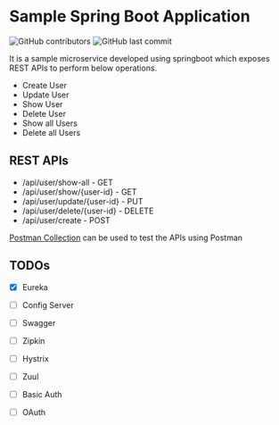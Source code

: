 # Sample Spring Boot Application

![GitHub contributors](https://img.shields.io/github/contributors/vasanthpandian/spring-boot-demo.svg) ![GitHub last commit](https://img.shields.io/github/last-commit/vasanthpandian/spring-boot-demo.svg)

It is a sample microservice developed using springboot which exposes REST APIs to perform below operations.
- Create User
- Update User
- Show User
- Delete User
- Show all Users
- Delete all Users

## REST APIs
- /api/user/show-all - GET
- /api/user/show/{user-id} - GET
- /api/user/update/{user-id} - PUT
- /api/user/delete/{user-id} - DELETE
- /api/user/create - POST

[Postman Collection](/user-service.postman_collection.json) can be used to test the APIs using Postman

## TODOs
- [x] Eureka
- [ ] Config Server
- [ ] Swagger
- [ ] Zipkin
- [ ] Hystrix
- [ ] Zuul
- [ ] Basic Auth
- [ ] OAuth


